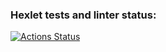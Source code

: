 ### Hexlet tests and linter status:
[![Actions Status](https://github.com/Herbaa/frontend-project-11/actions/workflows/hexlet-check.yml/badge.svg)](https://github.com/Herbaa/frontend-project-11/actions)